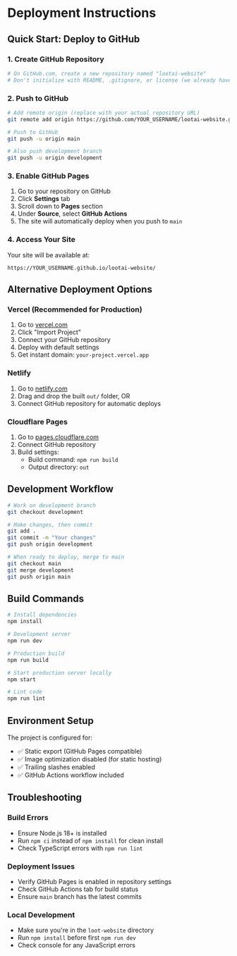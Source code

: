 # Deployment Instructions

## Quick Start: Deploy to GitHub

### 1. Create GitHub Repository

```bash
# On GitHub.com, create a new repository named "lootai-website"
# Don't initialize with README, .gitignore, or license (we already have these)
```

### 2. Push to GitHub

```bash
# Add remote origin (replace with your actual repository URL)
git remote add origin https://github.com/YOUR_USERNAME/lootai-website.git

# Push to GitHub
git push -u origin main

# Also push development branch
git push -u origin development
```

### 3. Enable GitHub Pages

1. Go to your repository on GitHub
2. Click **Settings** tab
3. Scroll down to **Pages** section
4. Under **Source**, select **GitHub Actions**
5. The site will automatically deploy when you push to `main`

### 4. Access Your Site

Your site will be available at:
```
https://YOUR_USERNAME.github.io/lootai-website/
```

## Alternative Deployment Options

### Vercel (Recommended for Production)

1. Go to [vercel.com](https://vercel.com)
2. Click "Import Project"
3. Connect your GitHub repository
4. Deploy with default settings
5. Get instant domain: `your-project.vercel.app`

### Netlify

1. Go to [netlify.com](https://netlify.com)
2. Drag and drop the built `out/` folder, OR
3. Connect GitHub repository for automatic deploys

### Cloudflare Pages

1. Go to [pages.cloudflare.com](https://pages.cloudflare.com)
2. Connect GitHub repository
3. Build settings:
   - Build command: `npm run build`
   - Output directory: `out`

## Development Workflow

```bash
# Work on development branch
git checkout development

# Make changes, then commit
git add .
git commit -m "Your changes"
git push origin development

# When ready to deploy, merge to main
git checkout main
git merge development
git push origin main
```

## Build Commands

```bash
# Install dependencies
npm install

# Development server
npm run dev

# Production build
npm run build

# Start production server locally
npm start

# Lint code
npm run lint
```

## Environment Setup

The project is configured for:
- ✅ Static export (GitHub Pages compatible)
- ✅ Image optimization disabled (for static hosting)
- ✅ Trailing slashes enabled
- ✅ GitHub Actions workflow included

## Troubleshooting

### Build Errors
- Ensure Node.js 18+ is installed
- Run `npm ci` instead of `npm install` for clean install
- Check TypeScript errors with `npm run lint`

### Deployment Issues
- Verify GitHub Pages is enabled in repository settings
- Check GitHub Actions tab for build status
- Ensure `main` branch has the latest commits

### Local Development
- Make sure you're in the `loot-website` directory
- Run `npm install` before first `npm run dev`
- Check console for any JavaScript errors 